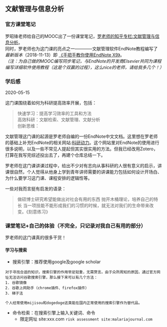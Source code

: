 ## 文献管理与信息分析

### 官方课堂笔记
罗昭锋老师给自己的MOOC出了一份课堂笔记，[罗老师的知乎专栏:文献管理与信息分析](https://zhuanlan.zhihu.com/godblesswz)。  
同时，罗老师也为这门课的亮点之一————文献管理软件EndNote教程编写了*最新版本*（2018-11-13）即 [《手把手教你使用EndNote X9》](https://github.com/wanzhenchn/EndNote_Tutorial_Hand_by_Hand)。  
*（注：为自己做的MOOC编写同步笔记，与EndNote的开发商Elsevier共同为课程编写详细软件使用教程（这是个双赢的过程），这么nice的老师，请给我多几个！）*



### 学后感
2020-05-15

这门课围绕着如何为科研提高效率开展，包括：
> 快速学习：提高学习效率的工具和方法  
> 高效科研：文献检索、文献管理、文献分析  
> 创新思维：

文献管理这门课的起源是罗老师自编的一份EndNote中文文档。这里想在罗老师的基础上补充EndNote的相关网站:[科研动力](https://www.howsci.com/)。这个网站里对EndNote的使用进行很多说明，以及一些不常见人提起但其实很实用的方法。但我已经改用Zotero，打算在我写完综述投出去了，再建个仓库总结一下。  

罗老师在这门课讲课过程中，给出不少对有志向从事科研的人很有意义的启示，讲课很自然，个人觉得从他身上学到青年讲师需要的讲课能力包括如何设计开场白、为什么要学习这门课、课程安排的逻辑性等。  

一些对我而言挺有启发的语录：
> 做硕博士研究希望能做出对社会有用的东西
> 抛开木桶理论，培养自己的特长
> 当一项技能不能形成我们的习惯的时候，就无法对我们的生命带来改变。《刻意练习》


### 课堂笔记+自己的体验（不完全，只记录对我自己有用的部分）
罗老师的这门课真的很多干货！
#### 学习与搜索
- 搜索引擎：推荐使用google及google scholar
```
对于寻找合适的知识，搜索引擎的作用举足轻重，无需赘言。由于众所周知的原因，通过官方网址无法访问谷歌搜索引擎，那么接下来可以有几个方法：  
1. 谷歌镜像
2. 谷歌上网助手（chrome插件、firefox插件）
3. 梯子法

个人经常使用mijisou和dogedoge这类能在国内正常使用的搜索引擎作为替代品。
```

- 命令检索：在搜索引擎上输入关键词、命令
  - 限定网址  site:xxx.com
  ```risk assessment site:malariajournal.com  ```







